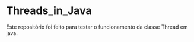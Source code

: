 # Threads_in_Java

Este repositório foi feito para testar o funcionamento da classe Thread em java.

